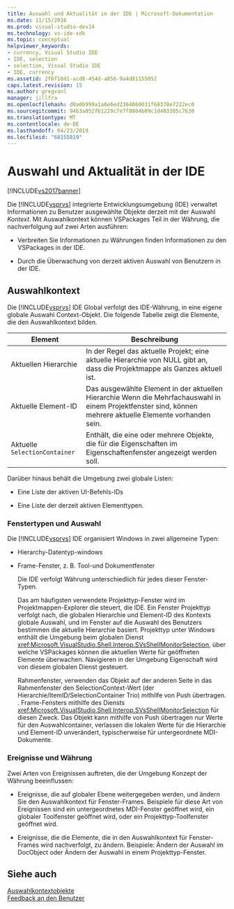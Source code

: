 ```yaml
---
title: Auswahl und Aktualität in der IDE | Microsoft-Dokumentation
ms.date: 11/15/2016
ms.prod: visual-studio-dev14
ms.technology: vs-ide-sdk
ms.topic: conceptual
helpviewer_keywords:
- currency, Visual Studio IDE
- IDE, selection
- selection, Visual Studio IDE
- IDE, currency
ms.assetid: 2f6f18d1-acd8-454d-a856-9a4d81155052
caps.latest.revision: 15
ms.author: gregvanl
manager: jillfra
ms.openlocfilehash: d0a0b999a1a6e6ed2364060031f68378e7222ec0
ms.sourcegitcommit: 94b3a052fb1229c7e7f8804b09c1d403385c7630
ms.translationtype: MT
ms.contentlocale: de-DE
ms.lasthandoff: 04/23/2019
ms.locfileid: "68155819"
---
```

# <a name="selection-and-currency-in-the-ide"></a>Auswahl und Aktualität in der IDE
[!INCLUDE[vs2017banner](../../includes/vs2017banner.md)]

Die [!INCLUDE[vsprvs](../../includes/vsprvs-md.md)] integrierte Entwicklungsumgebung (IDE) verwaltet Informationen zu Benutzer ausgewählte Objekte derzeit mit der Auswahl *Kontext*. Mit Auswahlkontext können VSPackages Teil in der Währung, die nachverfolgung auf zwei Arten ausführen:  
  
- Verbreiten Sie Informationen zu Währungen finden Informationen zu den VSPackages in der IDE.  
  
- Durch die Überwachung von derzeit aktiven Auswahl von Benutzern in der IDE.  
  
## <a name="selection-context"></a>Auswahlkontext  
 Die [!INCLUDE[vsprvs](../../includes/vsprvs-md.md)] IDE Global verfolgt des IDE-Währung, in eine eigene globale Auswahl Context-Objekt. Die folgende Tabelle zeigt die Elemente, die den Auswahlkontext bilden.  
  
|Element|Beschreibung|  
|-------------|-----------------|  
|Aktuellen Hierarchie|In der Regel das aktuelle Projekt; eine aktuelle Hierarchie von NULL gibt an, dass die Projektmappe als Ganzes aktuell ist.|  
|Aktuelle Element-ID|Das ausgewählte Element in der aktuellen Hierarchie Wenn die Mehrfachauswahl in einem Projektfenster sind, können mehrere aktuelle Elemente vorhanden sein.|  
|Aktuelle `SelectionContainer`|Enthält, die eine oder mehrere Objekte, die für die Eigenschaften im Eigenschaftenfenster angezeigt werden soll.|  
  
 Darüber hinaus behält die Umgebung zwei globale Listen:  
  
- Eine Liste der aktiven UI-Befehls-IDs  
  
- Eine Liste der derzeit aktiven Elementtypen.  
  
### <a name="window-types-and-selection"></a>Fenstertypen und Auswahl  
 Die [!INCLUDE[vsprvs](../../includes/vsprvs-md.md)] IDE organisiert Windows in zwei allgemeine Typen:  
  
- Hierarchy-Datentyp-windows  
  
- Frame-Fenster, z. B. Tool-und Dokumentfenster  
  
  Die IDE verfolgt Währung unterschiedlich für jedes dieser Fenster-Typen.  
  
  Das am häufigsten verwendete Projekttyp-Fenster wird im Projektmappen-Explorer die steuert, die IDE. Ein Fenster Projekttyp verfolgt nach, die globalen Hierarchie und Element-ID des Kontexts globale Auswahl, und im Fenster auf die Auswahl des Benutzers bestimmen die aktuelle Hierarchie basiert. Projekttyp unter Windows enthält die Umgebung beim globalen Dienst <xref:Microsoft.VisualStudio.Shell.Interop.SVsShellMonitorSelection>, über welche VSPackages können die aktuellen Werte für geöffneten Elemente überwachen. Navigieren in der Umgebung Eigenschaft wird von diesem globalen Dienst gesteuert.  
  
  Rahmenfenster, verwenden das Objekt auf der anderen Seite in das Rahmenfenster den SelectionContext-Wert (der Hierarchie/ItemID/SelectionContainer Trio) mithilfe von Push übertragen. . Frame-Fensters mithilfe des Diensts <xref:Microsoft.VisualStudio.Shell.Interop.SVsShellMonitorSelection> für diesen Zweck. Das Objekt kann mithilfe von Push übertragen nur Werte für den Auswahlcontainer, verlassen die lokalen Werte für die Hierarchie und Element-ID unverändert, typischerweise für untergeordnete MDI-Dokumente.  
  
### <a name="events-and-currency"></a>Ereignisse und Währung  
 Zwei Arten von Ereignissen auftreten, die der Umgebung Konzept der Währung beeinflussen:  
  
- Ereignisse, die auf globaler Ebene weitergegeben werden, und ändern Sie den Auswahlkontext für Fenster-Frames. Beispiele für diese Art von Ereignissen sind ein untergeordnetes MDI-Fenster geöffnet wird, ein globaler Toolfenster geöffnet wird, oder ein Projekttyp-Toolfenster geöffnet wird.  
  
- Ereignisse, die die Elemente, die in den Auswahlkontext für Fenster-Frames wird nachverfolgt, zu ändern. Beispiele: Ändern der Auswahl im DocObject oder Ändern der Auswahl in einem Projekttyp-Fenster.  
  
## <a name="see-also"></a>Siehe auch  
 [Auswahlkontextobjekte](../../extensibility/internals/selection-context-objects.md)   
 [Feedback an den Benutzer](../../extensibility/internals/feedback-to-the-user.md)
